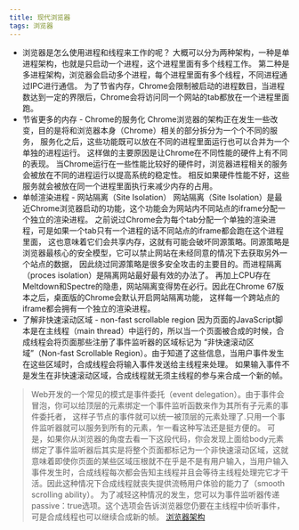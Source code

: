 ```yaml
---
title: 现代浏览器
tags: 浏览器
---
```


- 浏览器是怎么使用进程和线程来工作的呢？
大概可以分为两种架构，一种是单进程架构，也就是只启动一个进程，这个进程里面有多个线程工作。
第二种是多进程架构，浏览器会启动多个进程，每个进程里面有多个线程，不同进程通过IPC进行通信。
为了节省内存，Chrome会限制被启动的进程数目，当进程数达到一定的界限后，Chrome会将访问同一个网站的tab都放在一个进程里面跑。
- 节省更多的内存 - Chrome的服务化
Chrome浏览器的架构正在发生一些改变，目的是将和浏览器本身（Chrome）相关的部分拆分为一个个不同的服务，
服务化之后，这些功能既可以放在不同的进程里面运行也可以合并为一个单独的进程运行。
这样做的主要原因是让Chrome在不同性能的硬件上有不同的表现。
当Chrome运行在一些性能比较好的硬件时，浏览器进程相关的服务会被放在不同的进程运行以提高系统的稳定性。
相反如果硬件性能不好，这些服务就会被放在同一个进程里面执行来减少内存的占用。 
- 单帧渲染进程 - 网站隔离（Site Isolation）
网站隔离（Site Isolation）是最近Chrome浏览器启动的功能，这个功能会为网站内不同站点的iframe分配一个独立的渲染进程。
之前说过Chrome会为每个tab分配一个单独的渲染进程，可是如果一个tab只有一个进程的话不同站点的iframe都会跑在这个进程里面，
这也意味着它们会共享内存，这就有可能会破坏同源策略。同源策略是浏览器最核心的安全模型，它可以禁止网站在未经同意的情况下去获取另外一个站点的数据，
因此绕过同源策略是很多安全攻击的主要目的。而进程隔离（proces isolation）是隔离网站最好最有效的办法了。
再加上CPU存在Meltdown和Spectre的隐患，网站隔离变得势在必行。因此在Chrome 67版本之后，桌面版的Chrome会默认开启网站隔离功能，
这样每一个跨站点的iframe都会拥有一个独立的渲染进程。
- 了解非快速滚动区域 - non-fast scrollable region
因为页面的JavaScript脚本是在主线程（main thread）中运行的，所以当一个页面被合成的时候，合成线程会将页面那些注册了事件监听器的区域标记为
“非快速滚动区域”（Non-fast Scrollable Region）。由于知道了这些信息，当用户事件发生在这些区域时，合成线程会将输入事件发送给主线程来处理。
如果输入事件不是发生在非快速滚动区域，合成线程就无须主线程的参与来合成一个新的帧。
> Web开发的一个常见的模式是事件委托（event delegation）。由于事件会冒泡，你可以给顶层的元素绑定一个事件监听函数来作为其所有子元素的事件委托者，
这样子节点的事件就可以统一被顶层的元素处理了.只用一个事件监听器就可以服务到所有的元素，乍一看这种写法还是挺方便的。
可是，如果你从浏览器的角度去看一下这段代码，你会发现上面给body元素绑定了事件监听器后其实是将整个页面都标记为一个非快速滚动区域，这就意味着即使你页面的某些区域压根就不在乎是不是有用户输入，当用户输入事件发生时，合成线程每次都会告知主线程并且会等待主线程处理完它才干活。因此这种情况下合成线程就丧失提供流畅用户体验的能力了（smooth scrolling ability）。
为了减轻这种情况的发生，您可以为事件监听器传递 passive：true选项。这个选项会告诉浏览器您仍要在主线程中侦听事件，可是合成线程也可以继续合成新的帧。
[浏览器架构](https://mp.weixin.qq.com/s/YKhMC0bpg8v5B0iWlCBH5Q)
